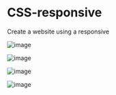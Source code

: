 # CSS-responsive
Create a website using a responsive

![image](https://github.com/sorydory/CSS-responsive/assets/116371230/42a0f532-83ec-4cc2-aff3-7888e2b9d2e8)

![image](https://github.com/sorydory/CSS-responsive/assets/116371230/a6ed7cdf-64ce-4f53-9e8c-64fd36b85a3e)

![image](https://github.com/sorydory/CSS-responsive/assets/116371230/eff46fb8-e0de-40b8-9846-94d4ace7160c)

![image](https://github.com/sorydory/CSS-responsive/assets/116371230/20dc4d7d-4eb7-4ac9-bafd-d764857d3336)




